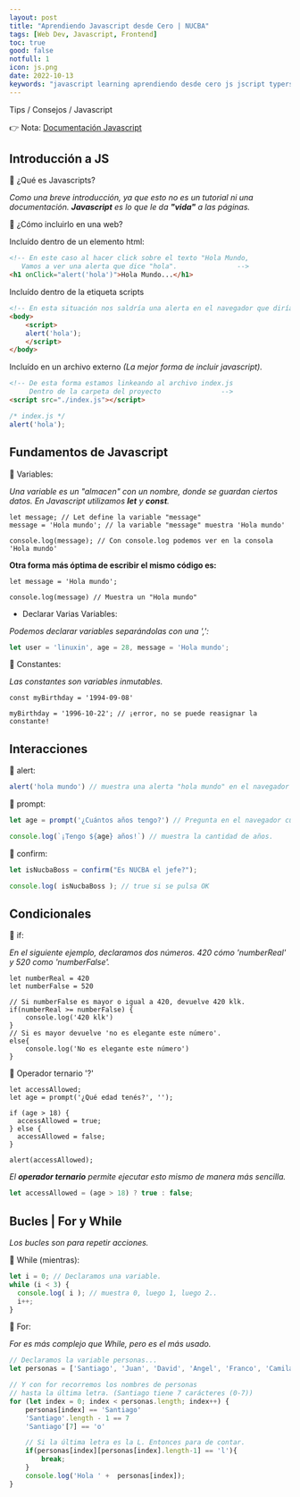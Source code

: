 ```yaml
---
layout: post
title: "Aprendiendo Javascript desde Cero | NUCBA"
tags: [Web Dev, Javascript, Frontend]
toc: true
good: false
notfull: 1
icon: js.png
date: 2022-10-13
keywords: "javascript learning aprendiendo desde cero js jscript typerscript react frontend learn web developer desarrollador desarrollo programador programar aprender reactjs tsx noob nuevo"
---
```


Tips / Consejos / Javascript

👉 Nota: [Documentación Javascript](https://es.javascript.info/)

## Introducción a JS

<div class="p-list">

🔅 ¿Qué es Javascripts?

<i>Como una breve introducción, ya que esto no es un tutorial ni una documentación. __Javascript__ es lo que le da __"vida"__ a las páginas.</i>

🔅 ¿Cómo incluirlo en una web?

Incluído dentro de un elemento html:

~~~ html
<!-- En este caso al hacer click sobre el texto "Hola Mundo,
   Vamos a ver una alerta que dice "hola".               -->
<h1 onClick="alert('hola')">Hola Mundo...</h1>
~~~

Incluído dentro de la etiqueta scripts

~~~ html
<!-- En esta situación nos saldría una alerta en el navegador que diría "hola". -->
<body>
    <script>
    alert('hola');
    </script>
</body>
~~~

Incluído en un archivo externo <i>(La mejor forma de incluir javascript).</i>

~~~ html
<!-- De esta forma estamos linkeando al archivo index.js
     Dentro de la carpeta del proyecto               -->
<script src="./index.js"></script>
~~~

~~~ js
/* index.js */
alert('hola');
~~~

</div>

## Fundamentos de Javascript

<div class="p-list">

🔅 Variables:

<i>Una variable es un "almacen" con un nombre, donde se guardan ciertos datos. En Javascript utilizamos __let__ y __const__.</i>

~~~ js/3
let message; // Let define la variable "message"
message = 'Hola mundo'; // la variable "message" muestra 'Hola mundo'

console.log(message); // Con console.log podemos ver en la consola 'Hola mundo'
~~~

__Otra forma más óptima de escribir el mismo código es:__
~~~ js/2
let message = 'Hola mundo';

console.log(message) // Muestra un "Hola mundo"
~~~

- Declarar Varias Variables: 

<i>Podemos declarar variables separándolas con una ',':</i>
~~~ js
let user = 'linuxin', age = 28, message = 'Hola mundo';
~~~

🔅 Constantes:

<i>Las constantes son variables inmutables.</i>

~~~ js/0/2
const myBirthday = '1994-09-08'

myBirthday = '1996-10-22'; // ¡error, no se puede reasignar la constante!
~~~

</div>

## Interacciones

<div class="p-list">

🔅 alert:

~~~ js 
alert('hola mundo') // muestra una alerta "hola mundo" en el navegador
~~~

🔅 prompt:

~~~ js
let age = prompt('¿Cuántos años tengo?') // Pregunta en el navegador cuántos años tengo.

console.log(`¡Tengo ${age} años!`) // muestra la cantidad de años.
~~~

🔅 confirm:

~~~ js 
let isNucbaBoss = confirm("Es NUCBA el jefe?");

console.log( isNucbaBoss ); // true si se pulsa OK
~~~

</div>

## Condicionales

<div class="p-list">

🔅 if:

<i>En el siguiente ejemplo, declaramos dos números. 420 cómo 'numberReal' y 520 como 'numberFalse'.</i>

~~~ js/5,9
let numberReal = 420
let numberFalse = 520

// Si numberFalse es mayor o igual a 420, devuelve 420 klk.
if(numberReal >= numberFalse) {
    console.log('420 klk')
}
// Si es mayor devuelve 'no es elegante este número'.
else{
    console.log('No es elegante este número')
}
~~~

🔅 Operador ternario '?'

~~~ js/3-7
let accessAllowed;
let age = prompt('¿Qué edad tenés?', '');

if (age > 18) {
  accessAllowed = true;
} else {
  accessAllowed = false;
}

alert(accessAllowed);
~~~

<i>El __operador ternario__ permite ejecutar esto mismo de manera más sencilla.</i>

~~~ js 
let accessAllowed = (age > 18) ? true : false;
~~~

</div>

## Bucles | For y While

<div class="p-list">

<i>Los bucles son para repetir acciones.</i>

🔅 While (mientras):

~~~ js
let i = 0; // Declaramos una variable.
while (i < 3) { 
  console.log( i ); // muestra 0, luego 1, luego 2..
  i++;
}
~~~

🔅 For:

<i>For es más complejo que While, pero es el más usado. </i>

~~~ js 
// Declaramos la variable personas...
let personas = ['Santiago', 'Juan', 'David', 'Angel', 'Franco', 'Camila'];

// Y con for recorremos los nombres de personas
// hasta la última letra. (Santiago tiene 7 carácteres (0-7))
for (let index = 0; index < personas.length; index++) {
    personas[index] == 'Santiago'
    'Santiago'.length - 1 == 7
    'Santiago'[7] == 'o'

    // Si la última letra es la L. Entonces para de contar.
    if(personas[index][personas[index].length-1] == 'l'){
        break;
    }
    console.log('Hola ' +  personas[index]);
}
~~~

</div>